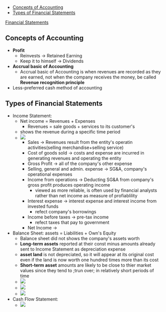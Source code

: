 
- [Concepts of Accounting](#concepts-of-accounting)
- [Types of Financial Statements](#types-of-financial-statements)

[Financial Statements](#top)

## Concepts of Accounting

- **Profit**
  - Reinvests            ->  Retained Earning
  - Keep it to himself   -> Dividends
- **Accrual basic of Accounting**
  - Accrual basic of Accounting is when revenues are recorded as they are earned, not when the company receives the money, be called **Revenue recognition principle**
- Less-preferred cash method of accounting

## Types of Financial Statements

- Income Statement:
  - Net income = Revenues + Expenses
    - Revenues = sale goods + services to its customer's
  - shows the revenue during a specific time period
  - ![](https://i.imgur.com/29weG9B.png)
    - Sales ->  Revenues result from the entity's operatin activities(selling merchandise+selling service)
    - Cost of goods sold ->  costs and expense are incurred in generating revenues and operating the entity
    - Gross Profit ->  all of the company's other expense
    - Selling, general and admin. expense ->  SG&A, company's operational expenses
    - Income from operations ->  Deducting SG&A from company's gross profit produces operating income
      - viewed as more reliable, is often used by financial analysts rather than net income as measure of profiablility
    - Interest expense ->  interest expense and interest income from invested funds
      - refect company's borrowings
    - Income before taxes ->  pre-tax income
      - refect taxes that pay to government
    - Net Income ->
- Balance Sheet:    assets = Liabilities + Own's Equity
  -  Balance sheet did not shows the company's assets worth
  - **Long-term assets** reported at their const minus amounts already sent to Income Statement as depreciation expense
  - **asset land** is not depreciated, so it will appear at its original cost even if the land is now worth one hundred times more than its cost
  - **Short-term asset** amounts are likely to be close to thier market values since they tend to ;trun over; in relatively short periods of time
  - ![](https://i.imgur.com/XOrzota.png)
  - ![](https://i.imgur.com/z41jcmZ.png)
  - ![](https://i.imgur.com/Ocavleu.png)
- Cash Flow Statement:
  - ![](https://i.imgur.com/nAAPTBg.png)
